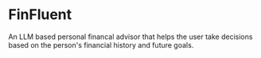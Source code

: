 # FinFluent
An LLM based personal financal advisor that helps the user take decisions based on the person's financial history and future goals. 
